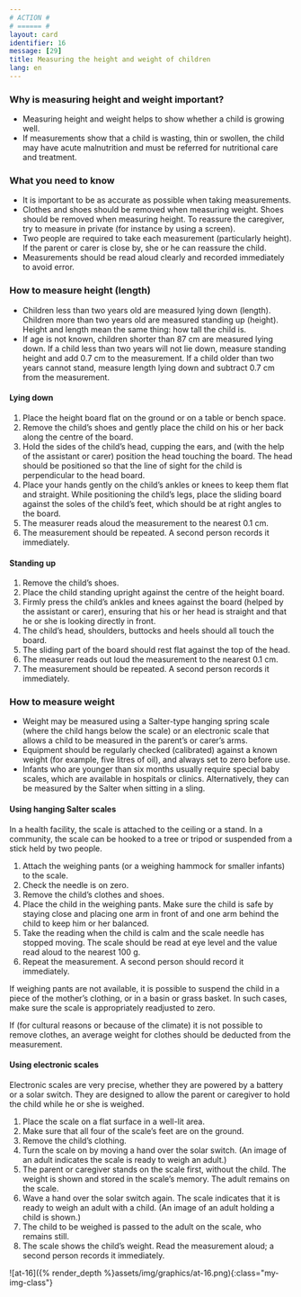 ```yaml
---
# ACTION #
# ====== #
layout: card
identifier: 16
message: [29]
title: Measuring the height and weight of children
lang: en
---
```


### Why is measuring height and weight important?

- Measuring height and weight helps to show whether a child is growing well.
- If measurements show that a child is wasting, thin or swollen, the child may have acute malnutrition and must be referred for nutritional care and treatment.

### What you need to know

- It is important to be as accurate as possible when taking measurements.
- Clothes and shoes should be removed when measuring weight. Shoes should be removed when measuring height. To reassure the caregiver, try to measure in private (for instance by using a screen).
- Two people are required to take each measurement (particularly height). If the parent or carer is close by, she or he can reassure the child.
-	Measurements should be read aloud clearly and recorded immediately to avoid error.

### How to measure height (length)

- Children less than two years old are measured lying down (length). Children more than two years old are measured standing up (height). Height and length mean the same thing: how tall the child is.
- If age is not known, children shorter than 87 cm are measured lying down. If a child less than two years will not lie down, measure standing height and add 0.7 cm to the measurement. If a child older than two years cannot stand, measure length lying down and subtract 0.7 cm from the measurement.

#### Lying down

1. Place the height board flat on the ground or on a table or bench space.
2. Remove the child’s shoes and gently place the child on his or her back along the centre of the board.
3. Hold the sides of the child’s head, cupping the ears, and (with the help of the assistant or carer) position the head touching the board. The head should be positioned so that the line of sight for the child is perpendicular to the head board.
4. Place your hands gently on the child’s ankles or knees to keep them flat and straight. While positioning the child’s legs, place the sliding board against the soles of the child’s feet, which should be at right angles to the board.
5. The measurer reads aloud the measurement to the nearest 0.1 cm.
6. The measurement should be repeated. A second person records it immediately.

#### Standing up

1. Remove the child’s shoes.
2. Place the child standing upright against the centre of the height board.
3. Firmly press the child’s ankles and knees against the board (helped by the assistant or carer), ensuring that his or her head is straight and that he or she is looking directly in front.
4. The child’s head, shoulders, buttocks and heels should all touch the board.
5. The sliding part of the board should rest flat against the top of the head.
6. The measurer reads out loud the measurement to the nearest 0.1 cm.
7. The measurement should be repeated. A second person records it immediately.

### How to measure weight
-	Weight may be measured using a Salter-type hanging spring scale (where the child hangs below the scale) or an electronic scale that allows a child to be measured in the parent’s or carer’s arms.
-	Equipment should be regularly checked (calibrated) against a known weight (for example, five litres of oil), and always set to zero before use.
-	Infants who are younger than six months usually require special baby scales, which are available in hospitals or clinics. Alternatively, they can be measured by the Salter when sitting in a sling.

#### Using hanging Salter scales

In a health facility, the scale is attached to the ceiling or a stand. In a community, the scale can be hooked to a tree or tripod or suspended from a stick held by two people.
1. Attach the weighing pants (or a weighing hammock for smaller infants) to the scale.
2. Check the needle is on zero.
3. Remove the child’s clothes and shoes.
4. Place the child in the weighing pants. Make sure the child is safe by staying close and placing one arm in front of and one arm behind the child to keep him or her balanced.
5. Take the reading when the child is calm and the scale needle has stopped moving. The scale should be read at eye level and the value read aloud to the nearest 100 g.
6. Repeat the measurement. A second person should record it immediately.

If weighing pants are not available, it is possible to suspend the child in a piece of the mother’s clothing, or in a basin or grass basket. In such cases, make sure the scale is appropriately readjusted to zero.

If (for cultural reasons or because of the climate) it is not possible to remove clothes, an average weight for clothes should be deducted from the measurement.

#### Using electronic scales

Electronic scales are very precise, whether they are powered by a battery or a solar switch. They are designed to allow the parent or caregiver to hold the child while he or she is weighed.

1. Place the scale on a flat surface in a well-lit area.
2. Make sure that all four of the scale’s feet are on the ground.
3. Remove the child’s clothing.
4. Turn the scale on by moving a hand over the solar switch. (An image of an adult indicates the scale is ready to weigh an adult.)
5. The parent or caregiver stands on the scale first, without the child. The weight is shown and stored in the scale’s memory. The adult remains on the scale.
6. Wave a hand over the solar switch again. The scale indicates that it is ready to weigh an adult with a child. (An image of an adult holding a child is shown.)
7. The child to be weighed is passed to the adult on the scale, who remains still.
8. The scale shows the child’s weight. Read the measurement aloud; a second person records it immediately.

![at-16]({% render_depth %}assets/img/graphics/at-16.png){:class="my-img-class"}
